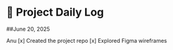 # 📝 Project Daily Log

##June 20, 2025

Anu
[x] Created the project repo
[x] Explored Figma wireframes
